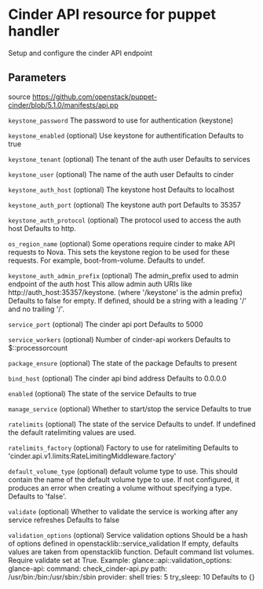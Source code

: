 # Cinder API resource for puppet handler

Setup and configure the cinder API endpoint

## Parameters

source https://github.com/openstack/puppet-cinder/blob/5.1.0/manifests/api.pp

 ``keystone_password``
   The password to use for authentication (keystone)

 ``keystone_enabled``
   (optional) Use keystone for authentification
   Defaults to true

 ``keystone_tenant``
   (optional) The tenant of the auth user
   Defaults to services

 ``keystone_user``
   (optional) The name of the auth user
   Defaults to cinder

 ``keystone_auth_host``
   (optional) The keystone host
   Defaults to localhost

 ``keystone_auth_port``
   (optional) The keystone auth port
   Defaults to 35357

 ``keystone_auth_protocol``
   (optional) The protocol used to access the auth host
   Defaults to http.

 ``os_region_name``
   (optional) Some operations require cinder to make API requests
   to Nova. This sets the keystone region to be used for these
   requests. For example, boot-from-volume.
   Defaults to undef.

 ``keystone_auth_admin_prefix``
   (optional) The admin_prefix used to admin endpoint of the auth host
   This allow admin auth URIs like http://auth_host:35357/keystone.
   (where '/keystone' is the admin prefix)
   Defaults to false for empty. If defined, should be a string with a
   leading '/' and no trailing '/'.

 ``service_port``
   (optional) The cinder api port
   Defaults to 5000

 ``service_workers``
   (optional) Number of cinder-api workers
   Defaults to $::processorcount

 ``package_ensure``
   (optional) The state of the package
   Defaults to present

 ``bind_host``
   (optional) The cinder api bind address
   Defaults to 0.0.0.0

 ``enabled``
   (optional) The state of the service
   Defaults to true

 ``manage_service``
   (optional) Whether to start/stop the service
   Defaults to true

 ``ratelimits``
   (optional) The state of the service
   Defaults to undef. If undefined the default ratelimiting values are used.

 ``ratelimits_factory``
   (optional) Factory to use for ratelimiting
   Defaults to 'cinder.api.v1.limits:RateLimitingMiddleware.factory'

 ``default_volume_type``
   (optional) default volume type to use.
   This should contain the name of the default volume type to use.
   If not configured, it produces an error when creating a volume
   without specifying a type.
   Defaults to 'false'.

 ``validate``
   (optional) Whether to validate the service is working after any service refreshes
   Defaults to false

 ``validation_options``
   (optional) Service validation options
   Should be a hash of options defined in openstacklib::service_validation
   If empty, defaults values are taken from openstacklib function.
   Default command list volumes.
   Require validate set at True.
   Example:
   glance::api::validation_options:
     glance-api:
       command: check_cinder-api.py
       path: /usr/bin:/bin:/usr/sbin:/sbin
       provider: shell
       tries: 5
       try_sleep: 10
   Defaults to {}
